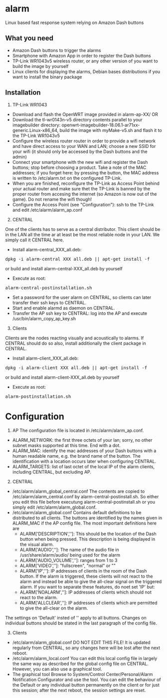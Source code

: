 # alarm
Linux based fast response system relying on Amazon Dash buttons

What you need
-------------
- Amazon Dash buttons to trigger the alarms
- Smartphone with Amazon App in order to register the Dash buttons
- TP-Link WR1043v5 wireless router, or any other version of you want to build the image by yourself
- Linux clients for displaying the alarms, Debian bases distributions if you want to install the binary package

Installation
------------
1. TP-Link WR1043

- Download and flash the OpenWRT image provided in alarm-ap-XX/ OR 
- Download the tl-wr0143n-v5 directory contents parallel to your imagebuilder directory: openwrt-imagebuilder-18.06.1-ar71xx-generic.Linux-x86_64, build the image with myMake-v5.sh and flash it to the TP-Link WR1043v5
- Configure the wireless router router in order to provide a wifi network and have direct access to your WAN and LAN; choose a new SSID for your wifi (it should only be accessed by the Dash buttons and the admin)
- Connect your smartphone with the new wifi and register the Dash buttons; stop before choosing a product. Take a note of the MAC addresses; if you forget here: by pressing the button, the MAC address is written to /etc/alarm.txt on the configured TP-Link.
- When you are finished, reconfigure the TP-Link as Access Point behind your actual router and make sure thet the TP-Link is banned by the proper router from accesing the internet (so Amazon is now out of the game). Do not rename the wifi though!
- Configure the Access Point (see "Configuration"): ssh to the TP-Link and edit /etc/alarm/alarm_ap.conf

2. CENTRAL

One of the clients has to serve as a central distributor. This client should be in the LAN all the time ar at least be the most reliable node in your LAN. We simply call it CENTRAL here.
- Install alarm-central_XXX_all.deb:
<pre>dpkg -i alarm-central_XXX_all.deb || apt-get install -f</pre>
or build and install alarm-central-XXX_all.deb by yourself
- Execute as root:
<pre>alarm-central-postinstallation.sh</pre>
- Set a password for the user alarm on CENTRAL, so clients can later transfer their ssh keys to CENTRAL.
- Start and enable alarmd as daemon on CENTRAL.
- Transfer the AP ssh key to CENTRAL: log into the AP and execute /usr/bin/alarm_copy_ap_key.sh

3. Clients

Clients are the nodes reacting visually and acoustically to alarms. If CENTRAL should do so also, install additionally the client package in CENTRAL.
- Install alarm-client_XXX_all.deb:
<pre>dpkg -i alarm-client_XXX_all.deb || apt-get install -f</pre>
or build and install alarm-client-XXX_all.deb by yourself
- Execute as root:
<pre>alarm-postinstallation.sh</pre>

Configuration
=============

1. AP
The configuration file is located in /etc/alarm/alarm_ap.conf. 
* ALARM_NETWORK: the first three octets of your lan; sorry, no other subnet masks supported at this time. End with a dot.
* ALARM_MAC: identify the mac addresses of your Dash buttons with a human readable name, e.g. the brand name of the button. The identification with a location occurs later when configuring CENTRAL.
* ALARM_TARGETS: list of last octet of the local IP of the alarm clients, including CENTRAL, but excluding AP.

2. CENTRAL
- /etc/alarm/alarm_global_central.conf
The contents are copied to /etc/alarm/alarm_central.conf by alarm-central-postinstall.sh. So either you edit this file before executung alarm-central-postinstall.sh or you simply edit /etc/alarm/alarm_global.conf.
- /etc/alarm/alarm_global.conf
Contains default definitions to be distributed to all clients. The buttons are identified by the names given in ALARM_MAC if
the AP config file. The most important definitions here are
    - ALARM['DESCRIPTION','<buttonname>']: This should be the location of the Dash button when being pressed. This description is being displayed in the visual alarm.
    - ALARM['AUDIO','<buttonname>']: The name of the audio file in /usr/share/alarm/audio/ being used for the alarm
    - ALARM['AUDIO_VOLUME','<buttonname>']: ranges from 1 to 3
    - ALARM['VIDEO','<buttonname>']: "fullscreen", "normal" or "" 
    - ALARM['IP','<buttonname>']: IP addresses of clients in the room of the Dash button. If the alarm is triggered, these clients will not react to the alarm and instead be able to give the all-clear signal on the triggered alarm. If you want to separate these features, do noet set 'IP' but:
    - ALARM['NOALARM','<buttonname>']: IP addresses of clients which should not react to the alarm.
    - ALARM['ALLCLEAR','<buttonname>']: IP addresses of clients which are permitted to give the all-clear on the alarm.

The settings on 'Default' insted of '<buttonname>' apply to all buttons. Changes on individual buttons should be stated in the last paragraph of the config file.
  
 3. Clients
 - /etc/alarm/alarm_global.conf
 DO NOT EDIT THIS FILE! It is updated regularly from CENTRAL, so any changes here will be lost after the next reboot.
 - /etc/alarm/alarm_local.conf
You can edit this local config file in largely the same way as described for the global config file on CENTRAL. However, you can also use a graphical tool.
 - The graphical tool
Browse to System/Control Center/Personal/Alarm Notification Configurator and use the tool. You can edit the behaviour of the Default or any individual button permanently on the client or for just this session; after the next reboot, the session settings are reset.
